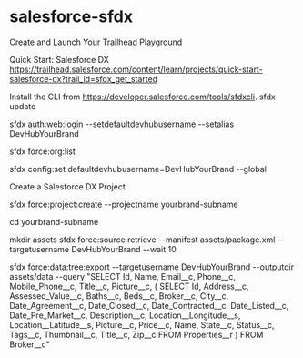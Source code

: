 # salesforce-sfdx

Create and Launch Your Trailhead Playground


Quick Start: Salesforce DX
https://trailhead.salesforce.com/content/learn/projects/quick-start-salesforce-dx?trail_id=sfdx_get_started

Install the CLI from https://developer.salesforce.com/tools/sfdxcli.
sfdx update

sfdx auth:web:login --setdefaultdevhubusername --setalias DevHubYourBrand

sfdx force:org:list

sfdx config:set defaultdevhubusername=DevHubYourBrand --global

Create a Salesforce DX Project

sfdx force:project:create --projectname yourbrand-subname

cd yourbrand-subname

mkdir assets
sfdx force:source:retrieve --manifest assets/package.xml --targetusername DevHubYourBrand --wait 10


sfdx force:data:tree:export --targetusername DevHubYourBrand --outputdir assets/data --query "SELECT Id, Name, Email__c, Phone__c, Mobile_Phone__c, Title__c, Picture__c, ( SELECT Id, Address__c, Assessed_Value__c, Baths__c, Beds__c, Broker__c, City__c, Date_Agreement__c, Date_Closed__c, Date_Contracted__c, Date_Listed__c, Date_Pre_Market__c, Description__c, Location__Longitude__s, Location__Latitude__s, Picture__c, Price__c, Name, State__c, Status__c, Tags__c, Thumbnail__c, Title__c, Zip__c FROM Properties__r ) FROM Broker__c"




